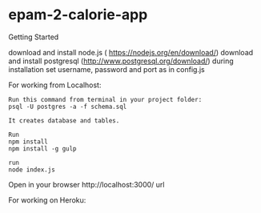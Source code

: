 # epam-2-calorie-app


Getting Started

download and install node.js ( https://nodejs.org/en/download/) 
download and install postgresql (http://www.postgresql.org/download/)
 during installation set username, password and port as in config.js

For working from Localhost:

	Run this command from terminal in your project folder:
	psql -U postgres -a -f schema.sql

	It creates database and tables. 

	Run 
	npm install
	npm install -g gulp

	run 
	node index.js

Open in your browser http://localhost:3000/ url

For working on Heroku:






